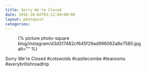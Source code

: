 ```yaml
---
title: Sorry We're Closed
date: 2016-10-02T03:12:04+00:00
layout: photopost
categories:
---
```


<figure class="photo photo--square">
  {% picture photo-square blog/instagram/d3d317482cf645f29ad996062a8e7580.jpg alt="" %}
</figure>

Sorry We're Closed
#cotswolds #castlecombe #tearooms #averybritishroadtrip
